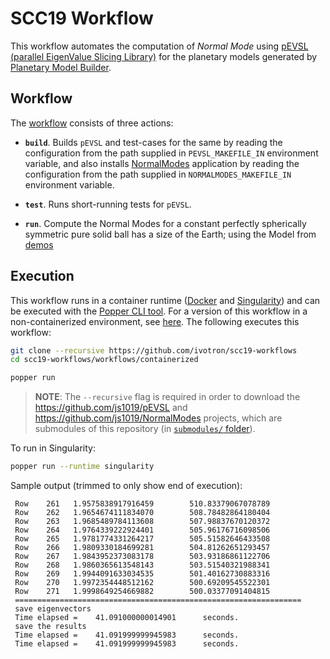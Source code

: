 # SCC19 Workflow

This workflow automates the computation of *Normal Mode* using [pEVSL 
(parallel EigenValue Slicing Library)][pevsl] for the planetary models 
generated by [Planetary Model Builder][planetary-model].

## Workflow

The [workflow](./main.workflow) consists of three actions:

  * **`build`**. Builds `pEVSL` and test-cases for the same by reading 
    the configuration from the path supplied in `PEVSL_MAKEFILE_IN` 
    environment variable, and also installs 
    [NormalModes][normal-modes] application by reading the 
    configuration from the path supplied in `NORMALMODES_MAKEFILE_IN` 
    environment variable.

  * **`test`**. Runs short-running tests for `pEVSL`.

  * **`run`**. Compute the Normal Modes for a constant perfectly 
    spherically symmetric pure solid ball has a size of the Earth; 
    using the Model from [demos](./../submodules/NormalModes/demos)

## Execution

This workflow runs in a container runtime ([Docker][docker] and 
[Singularity][singularity]) and can be executed with the [Popper CLI 
tool][popper]. For a version of this workflow in a non-containerized 
environment, see [here](../containerless). The following executes this 
workflow:

```bash
git clone --recursive https://github.com/ivotron/scc19-workflows
cd scc19-workflows/workflows/containerized

popper run
```

> **NOTE**: The `--recursive` flag is required in order to download 
> the <https://github.com/js1019/pEVSL> and 
> <https://github.com/js1019/NormalModes> projects, which are 
> submodules of this repository (in [`submodules/` 
> folder](../../submodules)).

To run in Singularity:

```bash
popper run --runtime singularity
```

Sample output
(trimmed to only show end of execution):

```
 Row    261   1.9575838917916459        510.83379067078789
 Row    262   1.9654674111834070        508.78482864180404
 Row    263   1.9685489784113608        507.98837670120372
 Row    264   1.9764339222924401        505.96176716098506
 Row    265   1.9781774331264217        505.51582646433508
 Row    266   1.9809330184699281        504.81262651293457
 Row    267   1.9843952373083178        503.93186861122706
 Row    268   1.9860365613548143        503.51540321988341
 Row    269   1.9944091633034535        501.40162730883316
 Row    270   1.9972354448512162        500.69209545522301
 Row    271   1.9998649254669882        500.03377091404815
 ================================================================
 save eigenvectors
 Time elapsed =    41.091000000014901      seconds.
 save the results
 Time elapsed =    41.091999999945983      seconds.
 Time elapsed =    41.091999999945983      seconds.
```

[pevsl]: https://github.com/js1019/pEVSL
[planetary-model]: https://github.com/js1019/PlanetaryModels#planetary-model-builder
[normal-modes]: https://github.com/js1019/NormalModes
[docker]: https://get.docker.com
[popper]: https://github.com/systemslab/popper
[singularity]: https://github.com/sylabs/singularity
